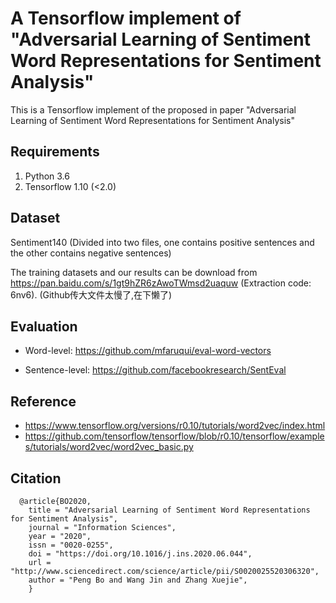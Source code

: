 # A Tensorflow implement of "Adversarial Learning of Sentiment Word Representations for Sentiment Analysis"
This is a Tensorflow implement of the proposed in paper "Adversarial Learning of Sentiment Word Representations for Sentiment Analysis"


## Requirements
  1. Python 3.6
  2. Tensorflow 1.10 (<2.0)
  
  
## Dataset
  Sentiment140 (Divided into two files, one contains positive sentences and the other contains negative sentences)

  The training datasets and our results can be download from https://pan.baidu.com/s/1gt9hZR6zAwoTWmsd2uaquw (Extraction code: 6nv6). (Github传大文件太慢了,在下懒了)
  
  
## Evaluation
  - Word-level: https://github.com/mfaruqui/eval-word-vectors
  
  - Sentence-level: https://github.com/facebookresearch/SentEval
  
  
## Reference
  - https://www.tensorflow.org/versions/r0.10/tutorials/word2vec/index.html
  - https://github.com/tensorflow/tensorflow/blob/r0.10/tensorflow/examples/tutorials/word2vec/word2vec_basic.py


## Citation
```
  @article{BO2020,
    title = "Adversarial Learning of Sentiment Word Representations for Sentiment Analysis",
    journal = "Information Sciences",
    year = "2020",
    issn = "0020-0255",
    doi = "https://doi.org/10.1016/j.ins.2020.06.044",
    url = "http://www.sciencedirect.com/science/article/pii/S0020025520306320",
    author = "Peng Bo and Wang Jin and Zhang Xuejie",
    }
```
  
